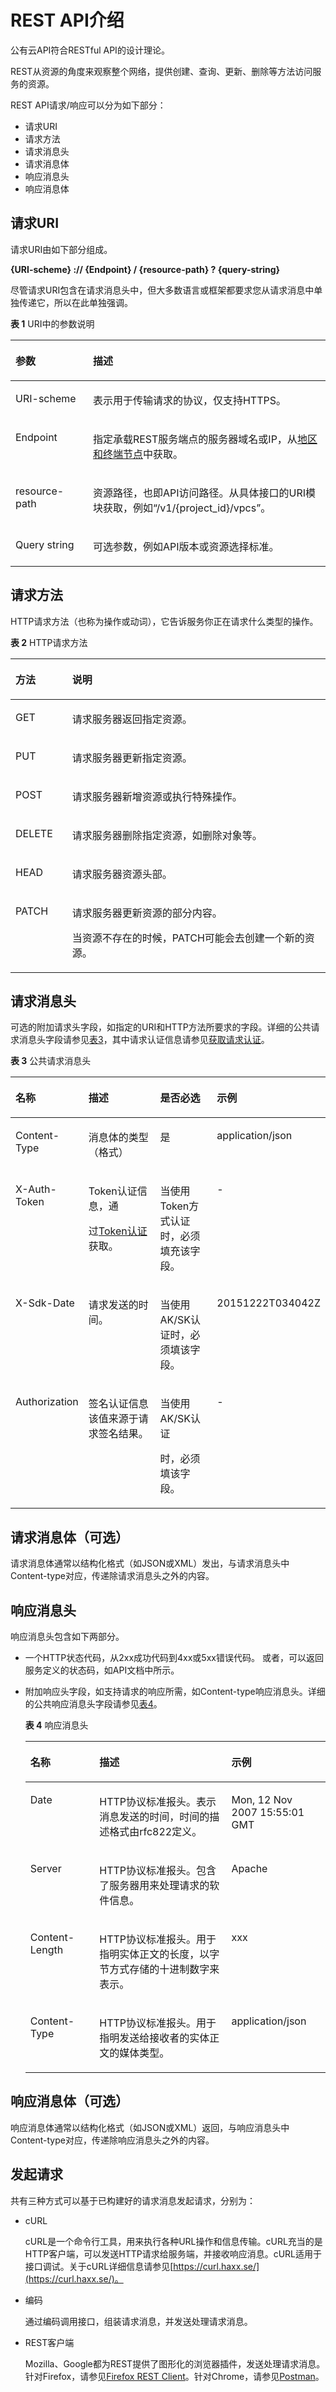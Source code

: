 # REST API介绍<a name="aos_02_0007"></a>

公有云API符合RESTful API的设计理论。

REST从资源的角度来观察整个网络，提供创建、查询、更新、删除等方法访问服务的资源。

REST API请求/响应可以分为如下部分：

-   请求URI
-   请求方法
-   请求消息头
-   请求消息体
-   响应消息头
-   响应消息体

## 请求URI<a name="zh-cn_topic_0091607286_section1849899574"></a>

请求URI由如下部分组成。

**\{URI-scheme\} :// \{**Endpoint**\} / \{resource-path\} ? \{query-string\}**

尽管请求URI包含在请求消息头中，但大多数语言或框架都要求您从请求消息中单独传递它，所以在此单独强调。

**表 1**  URI中的参数说明

<a name="zh-cn_topic_0091607286_t1797260c744a4e1a85d354f259cae55a"></a>
<table><thead align="left"><tr id="zh-cn_topic_0091607286_r6dceed05bcc649d2b032accbb2980a31"><th class="cellrowborder" valign="top" width="24.59%" id="mcps1.2.3.1.1"><p id="zh-cn_topic_0091607286_a3446b6b785cb432bae9f45aef9177041"><a name="zh-cn_topic_0091607286_a3446b6b785cb432bae9f45aef9177041"></a><a name="zh-cn_topic_0091607286_a3446b6b785cb432bae9f45aef9177041"></a>参数</p>
</th>
<th class="cellrowborder" valign="top" width="75.41%" id="mcps1.2.3.1.2"><p id="zh-cn_topic_0091607286_abe71244a12ac45308e99d4bbf975a9f8"><a name="zh-cn_topic_0091607286_abe71244a12ac45308e99d4bbf975a9f8"></a><a name="zh-cn_topic_0091607286_abe71244a12ac45308e99d4bbf975a9f8"></a>描述</p>
</th>
</tr>
</thead>
<tbody><tr id="zh-cn_topic_0091607286_row106982018513"><td class="cellrowborder" valign="top" width="24.59%" headers="mcps1.2.3.1.1 "><p id="zh-cn_topic_0091607286_p136991001517"><a name="zh-cn_topic_0091607286_p136991001517"></a><a name="zh-cn_topic_0091607286_p136991001517"></a>URI-scheme</p>
</td>
<td class="cellrowborder" valign="top" width="75.41%" headers="mcps1.2.3.1.2 "><p id="zh-cn_topic_0091607286_p56992017520"><a name="zh-cn_topic_0091607286_p56992017520"></a><a name="zh-cn_topic_0091607286_p56992017520"></a>表示用于传输请求的协议，仅支持HTTPS。</p>
</td>
</tr>
<tr id="zh-cn_topic_0091607286_rb217758afff146a1b40b0dcbb28a4ae1"><td class="cellrowborder" valign="top" width="24.59%" headers="mcps1.2.3.1.1 "><p id="zh-cn_topic_0091607286_zh-cn_topic_0035614179_p480227019422"><a name="zh-cn_topic_0091607286_zh-cn_topic_0035614179_p480227019422"></a><a name="zh-cn_topic_0091607286_zh-cn_topic_0035614179_p480227019422"></a>Endpoint</p>
</td>
<td class="cellrowborder" valign="top" width="75.41%" headers="mcps1.2.3.1.2 "><p id="zh-cn_topic_0091607286_ad82b3484a1be43ddadf436efbe15285e"><a name="zh-cn_topic_0091607286_ad82b3484a1be43ddadf436efbe15285e"></a><a name="zh-cn_topic_0091607286_ad82b3484a1be43ddadf436efbe15285e"></a>指定承载REST服务端点的服务器域名或IP，从<a href="http://developer.huaweicloud.com/endpoint" target="_blank" rel="noopener noreferrer">地区和终端节点</a>中获取。</p>
</td>
</tr>
<tr id="zh-cn_topic_0091607286_refeed61892004ea682639be281a1a707"><td class="cellrowborder" valign="top" width="24.59%" headers="mcps1.2.3.1.1 "><p id="zh-cn_topic_0091607286_p1797614317513"><a name="zh-cn_topic_0091607286_p1797614317513"></a><a name="zh-cn_topic_0091607286_p1797614317513"></a>resource-path</p>
</td>
<td class="cellrowborder" valign="top" width="75.41%" headers="mcps1.2.3.1.2 "><p id="zh-cn_topic_0091607286_p11458365130"><a name="zh-cn_topic_0091607286_p11458365130"></a><a name="zh-cn_topic_0091607286_p11458365130"></a>资源路径，也即API访问路径。从具体接口的URI模块获取，例如“/v1/{project_id}/vpcs”。</p>
</td>
</tr>
<tr id="zh-cn_topic_0091607286_row19939365518"><td class="cellrowborder" valign="top" width="24.59%" headers="mcps1.2.3.1.1 "><p id="zh-cn_topic_0091607286_p393966455"><a name="zh-cn_topic_0091607286_p393966455"></a><a name="zh-cn_topic_0091607286_p393966455"></a>Query string</p>
</td>
<td class="cellrowborder" valign="top" width="75.41%" headers="mcps1.2.3.1.2 "><p id="zh-cn_topic_0091607286_p159401867517"><a name="zh-cn_topic_0091607286_p159401867517"></a><a name="zh-cn_topic_0091607286_p159401867517"></a>可选参数，例如API版本或资源选择标准。</p>
</td>
</tr>
</tbody>
</table>

## 请求方法<a name="zh-cn_topic_0091607286_section580035055419"></a>

HTTP请求方法（也称为操作或动词），它告诉服务你正在请求什么类型的操作。

**表 2**  HTTP请求方法

<a name="zh-cn_topic_0091607286_table26515221161"></a>
<table><thead align="left"><tr id="zh-cn_topic_0091607286_row10728192251616"><th class="cellrowborder" valign="top" width="18%" id="mcps1.2.3.1.1"><p id="zh-cn_topic_0091607286_p157281422201616"><a name="zh-cn_topic_0091607286_p157281422201616"></a><a name="zh-cn_topic_0091607286_p157281422201616"></a>方法</p>
</th>
<th class="cellrowborder" valign="top" width="82%" id="mcps1.2.3.1.2"><p id="zh-cn_topic_0091607286_p672872219161"><a name="zh-cn_topic_0091607286_p672872219161"></a><a name="zh-cn_topic_0091607286_p672872219161"></a>说明</p>
</th>
</tr>
</thead>
<tbody><tr id="zh-cn_topic_0091607286_row1394642154919"><td class="cellrowborder" valign="top" width="18%" headers="mcps1.2.3.1.1 "><p id="zh-cn_topic_0091607286_p13848247114919"><a name="zh-cn_topic_0091607286_p13848247114919"></a><a name="zh-cn_topic_0091607286_p13848247114919"></a>GET</p>
</td>
<td class="cellrowborder" valign="top" width="82%" headers="mcps1.2.3.1.2 "><p id="zh-cn_topic_0091607286_p2850147164917"><a name="zh-cn_topic_0091607286_p2850147164917"></a><a name="zh-cn_topic_0091607286_p2850147164917"></a>请求服务器返回指定资源。</p>
</td>
</tr>
<tr id="zh-cn_topic_0091607286_row5728322121617"><td class="cellrowborder" valign="top" width="18%" headers="mcps1.2.3.1.1 "><p id="zh-cn_topic_0091607286_p97281922111616"><a name="zh-cn_topic_0091607286_p97281922111616"></a><a name="zh-cn_topic_0091607286_p97281922111616"></a>PUT</p>
</td>
<td class="cellrowborder" valign="top" width="82%" headers="mcps1.2.3.1.2 "><p id="zh-cn_topic_0091607286_p1572882241617"><a name="zh-cn_topic_0091607286_p1572882241617"></a><a name="zh-cn_topic_0091607286_p1572882241617"></a>请求服务器更新指定资源。</p>
</td>
</tr>
<tr id="zh-cn_topic_0091607286_row172872211168"><td class="cellrowborder" valign="top" width="18%" headers="mcps1.2.3.1.1 "><p id="zh-cn_topic_0091607286_p472820225166"><a name="zh-cn_topic_0091607286_p472820225166"></a><a name="zh-cn_topic_0091607286_p472820225166"></a>POST</p>
</td>
<td class="cellrowborder" valign="top" width="82%" headers="mcps1.2.3.1.2 "><p id="zh-cn_topic_0091607286_p272812212161"><a name="zh-cn_topic_0091607286_p272812212161"></a><a name="zh-cn_topic_0091607286_p272812212161"></a>请求服务器新增资源或执行特殊操作。</p>
</td>
</tr>
<tr id="zh-cn_topic_0091607286_row8728132231620"><td class="cellrowborder" valign="top" width="18%" headers="mcps1.2.3.1.1 "><p id="zh-cn_topic_0091607286_p16729422151616"><a name="zh-cn_topic_0091607286_p16729422151616"></a><a name="zh-cn_topic_0091607286_p16729422151616"></a>DELETE</p>
</td>
<td class="cellrowborder" valign="top" width="82%" headers="mcps1.2.3.1.2 "><p id="zh-cn_topic_0091607286_p10729122261616"><a name="zh-cn_topic_0091607286_p10729122261616"></a><a name="zh-cn_topic_0091607286_p10729122261616"></a>请求服务器删除指定资源，如删除对象等。</p>
</td>
</tr>
<tr id="zh-cn_topic_0091607286_row2157183019175"><td class="cellrowborder" valign="top" width="18%" headers="mcps1.2.3.1.1 "><p id="zh-cn_topic_0091607286_p15159030201715"><a name="zh-cn_topic_0091607286_p15159030201715"></a><a name="zh-cn_topic_0091607286_p15159030201715"></a>HEAD</p>
</td>
<td class="cellrowborder" valign="top" width="82%" headers="mcps1.2.3.1.2 "><p id="zh-cn_topic_0091607286_p42261787492"><a name="zh-cn_topic_0091607286_p42261787492"></a><a name="zh-cn_topic_0091607286_p42261787492"></a>请求服务器资源头部。</p>
</td>
</tr>
<tr id="zh-cn_topic_0091607286_row16729182210163"><td class="cellrowborder" valign="top" width="18%" headers="mcps1.2.3.1.1 "><p id="zh-cn_topic_0091607286_p1772932218162"><a name="zh-cn_topic_0091607286_p1772932218162"></a><a name="zh-cn_topic_0091607286_p1772932218162"></a>PATCH</p>
</td>
<td class="cellrowborder" valign="top" width="82%" headers="mcps1.2.3.1.2 "><p id="zh-cn_topic_0091607286_p13729192251620"><a name="zh-cn_topic_0091607286_p13729192251620"></a><a name="zh-cn_topic_0091607286_p13729192251620"></a>请求服务器更新资源的部分内容。</p>
<p id="zh-cn_topic_0091607286_p0729142221616"><a name="zh-cn_topic_0091607286_p0729142221616"></a><a name="zh-cn_topic_0091607286_p0729142221616"></a>当资源不存在的时候，PATCH可能会去创建一个新的资源。</p>
</td>
</tr>
</tbody>
</table>

## 请求消息头<a name="zh-cn_topic_0091607286_section1454211155819"></a>

可选的附加请求头字段，如指定的URI和HTTP方法所要求的字段。详细的公共请求消息头字段请参见[表3](#zh-cn_topic_0091607286_t24b12299374a4f4ba9fbf5880aec2658)，其中请求认证信息请参见[获取请求认证](获取请求认证.md#aos_02_0004)。

**表 3**  公共请求消息头

<a name="zh-cn_topic_0091607286_t24b12299374a4f4ba9fbf5880aec2658"></a>
<table><thead align="left"><tr id="zh-cn_topic_0091607286_r4c9188c98a9542db96d6d1aa49483890"><th class="cellrowborder" valign="top" width="19.74%" id="mcps1.2.5.1.1"><p id="zh-cn_topic_0091607286_a0e8fe10f8be440a59cea60dfcef9d616"><a name="zh-cn_topic_0091607286_a0e8fe10f8be440a59cea60dfcef9d616"></a><a name="zh-cn_topic_0091607286_a0e8fe10f8be440a59cea60dfcef9d616"></a>名称</p>
</th>
<th class="cellrowborder" valign="top" width="26.490000000000002%" id="mcps1.2.5.1.2"><p id="zh-cn_topic_0091607286_a0c5134defa3643d4a487a98564df4386"><a name="zh-cn_topic_0091607286_a0c5134defa3643d4a487a98564df4386"></a><a name="zh-cn_topic_0091607286_a0c5134defa3643d4a487a98564df4386"></a>描述</p>
</th>
<th class="cellrowborder" valign="top" width="19.93%" id="mcps1.2.5.1.3"><p id="zh-cn_topic_0091607286_a5e198cd1f1c84cd4a906d9afd43ee792"><a name="zh-cn_topic_0091607286_a5e198cd1f1c84cd4a906d9afd43ee792"></a><a name="zh-cn_topic_0091607286_a5e198cd1f1c84cd4a906d9afd43ee792"></a>是否必选</p>
</th>
<th class="cellrowborder" valign="top" width="33.839999999999996%" id="mcps1.2.5.1.4"><p id="zh-cn_topic_0091607286_ac34a236127304521999242538b072c58"><a name="zh-cn_topic_0091607286_ac34a236127304521999242538b072c58"></a><a name="zh-cn_topic_0091607286_ac34a236127304521999242538b072c58"></a>示例</p>
</th>
</tr>
</thead>
<tbody><tr id="zh-cn_topic_0091607286_row10629133710114"><td class="cellrowborder" valign="top" width="19.74%" headers="mcps1.2.5.1.1 "><p id="zh-cn_topic_0091607286_p46301737411"><a name="zh-cn_topic_0091607286_p46301737411"></a><a name="zh-cn_topic_0091607286_p46301737411"></a>Content-Type</p>
</td>
<td class="cellrowborder" valign="top" width="26.490000000000002%" headers="mcps1.2.5.1.2 "><p id="zh-cn_topic_0091607286_p363011371216"><a name="zh-cn_topic_0091607286_p363011371216"></a><a name="zh-cn_topic_0091607286_p363011371216"></a>消息体的类型（格式）</p>
</td>
<td class="cellrowborder" valign="top" width="19.93%" headers="mcps1.2.5.1.3 "><p id="zh-cn_topic_0091607286_p1263043712111"><a name="zh-cn_topic_0091607286_p1263043712111"></a><a name="zh-cn_topic_0091607286_p1263043712111"></a>是</p>
</td>
<td class="cellrowborder" valign="top" width="33.839999999999996%" headers="mcps1.2.5.1.4 "><p id="zh-cn_topic_0091607286_p13630183715110"><a name="zh-cn_topic_0091607286_p13630183715110"></a><a name="zh-cn_topic_0091607286_p13630183715110"></a>application/json</p>
</td>
</tr>
<tr id="zh-cn_topic_0091607286_r48b466a7608e4d6eb042a35f56cbdfb8"><td class="cellrowborder" valign="top" width="19.74%" headers="mcps1.2.5.1.1 "><p id="zh-cn_topic_0091607286_zh-cn_topic_0035614236_p792363911913"><a name="zh-cn_topic_0091607286_zh-cn_topic_0035614236_p792363911913"></a><a name="zh-cn_topic_0091607286_zh-cn_topic_0035614236_p792363911913"></a>X-Auth-Token</p>
</td>
<td class="cellrowborder" valign="top" width="26.490000000000002%" headers="mcps1.2.5.1.2 "><p id="zh-cn_topic_0091607286_p3237430121524"><a name="zh-cn_topic_0091607286_p3237430121524"></a><a name="zh-cn_topic_0091607286_p3237430121524"></a>Token认证信息，通</p>
<p id="zh-cn_topic_0091607286_p2293325721524"><a name="zh-cn_topic_0091607286_p2293325721524"></a><a name="zh-cn_topic_0091607286_p2293325721524"></a>过<a href="获取请求认证.md#zh-cn_topic_0091607401_section2417768214391">Token认证</a>获取。</p>
</td>
<td class="cellrowborder" valign="top" width="19.93%" headers="mcps1.2.5.1.3 "><p id="zh-cn_topic_0091607286_a1f6108d2189d4cd09376eebef87bb335"><a name="zh-cn_topic_0091607286_a1f6108d2189d4cd09376eebef87bb335"></a><a name="zh-cn_topic_0091607286_a1f6108d2189d4cd09376eebef87bb335"></a>当使用Token方式认证时，必须填充该字段。</p>
</td>
<td class="cellrowborder" valign="top" width="33.839999999999996%" headers="mcps1.2.5.1.4 "><p id="zh-cn_topic_0091607286_a993f118dde7d4c2f9164d578e9bc8c13"><a name="zh-cn_topic_0091607286_a993f118dde7d4c2f9164d578e9bc8c13"></a><a name="zh-cn_topic_0091607286_a993f118dde7d4c2f9164d578e9bc8c13"></a>-</p>
</td>
</tr>
<tr id="zh-cn_topic_0091607286_r0a259195cce44cee955af0a771a20d71"><td class="cellrowborder" valign="top" width="19.74%" headers="mcps1.2.5.1.1 "><p id="zh-cn_topic_0091607286_a4259b0099d3e432f88928e25c01d1127"><a name="zh-cn_topic_0091607286_a4259b0099d3e432f88928e25c01d1127"></a><a name="zh-cn_topic_0091607286_a4259b0099d3e432f88928e25c01d1127"></a>X-Sdk-Date</p>
</td>
<td class="cellrowborder" valign="top" width="26.490000000000002%" headers="mcps1.2.5.1.2 "><p id="zh-cn_topic_0091607286_abe5e383ccc8543c2aa4563830f67957a"><a name="zh-cn_topic_0091607286_abe5e383ccc8543c2aa4563830f67957a"></a><a name="zh-cn_topic_0091607286_abe5e383ccc8543c2aa4563830f67957a"></a>请求发送的时间。</p>
</td>
<td class="cellrowborder" valign="top" width="19.93%" headers="mcps1.2.5.1.3 "><p id="zh-cn_topic_0091607286_p1309136221732"><a name="zh-cn_topic_0091607286_p1309136221732"></a><a name="zh-cn_topic_0091607286_p1309136221732"></a>当使用AK/SK认证时，必须填该字段。</p>
</td>
<td class="cellrowborder" valign="top" width="33.839999999999996%" headers="mcps1.2.5.1.4 "><p id="zh-cn_topic_0091607286_a0f19b458af404df982f0dbb457a13925"><a name="zh-cn_topic_0091607286_a0f19b458af404df982f0dbb457a13925"></a><a name="zh-cn_topic_0091607286_a0f19b458af404df982f0dbb457a13925"></a>20151222T034042Z</p>
</td>
</tr>
<tr id="zh-cn_topic_0091607286_rc97d5ad8e26a47d9aadce68591dbbe62"><td class="cellrowborder" valign="top" width="19.74%" headers="mcps1.2.5.1.1 "><p id="zh-cn_topic_0091607286_a7238e21480a841c7a1cbbbb21bdfc864"><a name="zh-cn_topic_0091607286_a7238e21480a841c7a1cbbbb21bdfc864"></a><a name="zh-cn_topic_0091607286_a7238e21480a841c7a1cbbbb21bdfc864"></a>Authorization</p>
</td>
<td class="cellrowborder" valign="top" width="26.490000000000002%" headers="mcps1.2.5.1.2 "><p id="zh-cn_topic_0091607286_p952592421823"><a name="zh-cn_topic_0091607286_p952592421823"></a><a name="zh-cn_topic_0091607286_p952592421823"></a>签名认证信息该值来源于请求签名结果。</p>
</td>
<td class="cellrowborder" valign="top" width="19.93%" headers="mcps1.2.5.1.3 "><p id="zh-cn_topic_0091607286_p865747321840"><a name="zh-cn_topic_0091607286_p865747321840"></a><a name="zh-cn_topic_0091607286_p865747321840"></a>当使用AK/SK认证</p>
<p id="zh-cn_topic_0091607286_p1290416313131"><a name="zh-cn_topic_0091607286_p1290416313131"></a><a name="zh-cn_topic_0091607286_p1290416313131"></a>时，必须填该字段。</p>
</td>
<td class="cellrowborder" valign="top" width="33.839999999999996%" headers="mcps1.2.5.1.4 "><p id="zh-cn_topic_0091607286_p20886442194"><a name="zh-cn_topic_0091607286_p20886442194"></a><a name="zh-cn_topic_0091607286_p20886442194"></a>-</p>
</td>
</tr>
</tbody>
</table>

## 请求消息体（可选）<a name="zh-cn_topic_0091607286_section14612192315587"></a>

请求消息体通常以结构化格式（如JSON或XML）发出，与请求消息头中Content-type对应，传递除请求消息头之外的内容。

## 响应消息头<a name="zh-cn_topic_0091607286_section7804143005810"></a>

响应消息头包含如下两部分。

-   一个HTTP状态代码，从2xx成功代码到4xx或5xx错误代码。 或者，可以返回服务定义的状态码，如API文档中所示。
-   附加响应头字段，如支持请求的响应所需，如Content-type响应消息头。详细的公共响应消息头字段请参见[表4](#zh-cn_topic_0091607286_tb5107e70c1d545de8b97ed913f602b83)。

    **表 4**  响应消息头

    <a name="zh-cn_topic_0091607286_tb5107e70c1d545de8b97ed913f602b83"></a>
    <table><thead align="left"><tr id="zh-cn_topic_0091607286_rf674063bc81649e8b9789a311a3bcf6e"><th class="cellrowborder" valign="top" width="23%" id="mcps1.2.4.1.1"><p id="zh-cn_topic_0091607286_a4db082cf93e748d7b44040c488d0d38c"><a name="zh-cn_topic_0091607286_a4db082cf93e748d7b44040c488d0d38c"></a><a name="zh-cn_topic_0091607286_a4db082cf93e748d7b44040c488d0d38c"></a>名称</p>
    </th>
    <th class="cellrowborder" valign="top" width="44%" id="mcps1.2.4.1.2"><p id="zh-cn_topic_0091607286_aa3e3c39e04e2407ea5bcda8fc61f112d"><a name="zh-cn_topic_0091607286_aa3e3c39e04e2407ea5bcda8fc61f112d"></a><a name="zh-cn_topic_0091607286_aa3e3c39e04e2407ea5bcda8fc61f112d"></a>描述</p>
    </th>
    <th class="cellrowborder" valign="top" width="33%" id="mcps1.2.4.1.3"><p id="zh-cn_topic_0091607286_a53b16f94658d4903834e1c161d7759af"><a name="zh-cn_topic_0091607286_a53b16f94658d4903834e1c161d7759af"></a><a name="zh-cn_topic_0091607286_a53b16f94658d4903834e1c161d7759af"></a>示例</p>
    </th>
    </tr>
    </thead>
    <tbody><tr id="zh-cn_topic_0091607286_r471495aa79dc4a88a7110f2db9a835e3"><td class="cellrowborder" valign="top" width="23%" headers="mcps1.2.4.1.1 "><p id="zh-cn_topic_0091607286_acebd9ce341d144b38d8674ad67443074"><a name="zh-cn_topic_0091607286_acebd9ce341d144b38d8674ad67443074"></a><a name="zh-cn_topic_0091607286_acebd9ce341d144b38d8674ad67443074"></a>Date</p>
    </td>
    <td class="cellrowborder" valign="top" width="44%" headers="mcps1.2.4.1.2 "><p id="zh-cn_topic_0091607286_a14609642298f4650890b08516c7db143"><a name="zh-cn_topic_0091607286_a14609642298f4650890b08516c7db143"></a><a name="zh-cn_topic_0091607286_a14609642298f4650890b08516c7db143"></a>HTTP协议标准报头。表示消息发送的时间，时间的描述格式由rfc822定义。</p>
    </td>
    <td class="cellrowborder" valign="top" width="33%" headers="mcps1.2.4.1.3 "><p id="zh-cn_topic_0091607286_ab1d152d4a35a4fbb86ed423b4b6d9bad"><a name="zh-cn_topic_0091607286_ab1d152d4a35a4fbb86ed423b4b6d9bad"></a><a name="zh-cn_topic_0091607286_ab1d152d4a35a4fbb86ed423b4b6d9bad"></a>Mon, 12 Nov 2007 15:55:01 GMT</p>
    </td>
    </tr>
    <tr id="zh-cn_topic_0091607286_r0588e315fb784df790128bb6aecf61c9"><td class="cellrowborder" valign="top" width="23%" headers="mcps1.2.4.1.1 "><p id="zh-cn_topic_0091607286_zh-cn_topic_0035614305_p306646695935"><a name="zh-cn_topic_0091607286_zh-cn_topic_0035614305_p306646695935"></a><a name="zh-cn_topic_0091607286_zh-cn_topic_0035614305_p306646695935"></a>Server</p>
    </td>
    <td class="cellrowborder" valign="top" width="44%" headers="mcps1.2.4.1.2 "><p id="zh-cn_topic_0091607286_a572e7868aa564539a661a36c8134adc4"><a name="zh-cn_topic_0091607286_a572e7868aa564539a661a36c8134adc4"></a><a name="zh-cn_topic_0091607286_a572e7868aa564539a661a36c8134adc4"></a>HTTP协议标准报头。包含了服务器用来处理请求的软件信息。</p>
    </td>
    <td class="cellrowborder" valign="top" width="33%" headers="mcps1.2.4.1.3 "><p id="zh-cn_topic_0091607286_afb122eb44b7446dd9a410167ac7c06ff"><a name="zh-cn_topic_0091607286_afb122eb44b7446dd9a410167ac7c06ff"></a><a name="zh-cn_topic_0091607286_afb122eb44b7446dd9a410167ac7c06ff"></a>Apache</p>
    </td>
    </tr>
    <tr id="zh-cn_topic_0091607286_raa835d5c2e194ed19dc56366f0aedbe9"><td class="cellrowborder" valign="top" width="23%" headers="mcps1.2.4.1.1 "><p id="zh-cn_topic_0091607286_a4bc2f8a7407b40329d7549814743dba4"><a name="zh-cn_topic_0091607286_a4bc2f8a7407b40329d7549814743dba4"></a><a name="zh-cn_topic_0091607286_a4bc2f8a7407b40329d7549814743dba4"></a>Content-Length</p>
    </td>
    <td class="cellrowborder" valign="top" width="44%" headers="mcps1.2.4.1.2 "><p id="zh-cn_topic_0091607286_a5db1494308504d32b0ed7464c14f3c91"><a name="zh-cn_topic_0091607286_a5db1494308504d32b0ed7464c14f3c91"></a><a name="zh-cn_topic_0091607286_a5db1494308504d32b0ed7464c14f3c91"></a>HTTP协议标准报头。用于指明实体正文的长度，以字节方式存储的十进制数字来表示。</p>
    </td>
    <td class="cellrowborder" valign="top" width="33%" headers="mcps1.2.4.1.3 "><p id="zh-cn_topic_0091607286_a016917505ad54f32bf5ae9e73c561ad2"><a name="zh-cn_topic_0091607286_a016917505ad54f32bf5ae9e73c561ad2"></a><a name="zh-cn_topic_0091607286_a016917505ad54f32bf5ae9e73c561ad2"></a>xxx</p>
    </td>
    </tr>
    <tr id="zh-cn_topic_0091607286_rb4087468a73c487a84c136020cc4ef89"><td class="cellrowborder" valign="top" width="23%" headers="mcps1.2.4.1.1 "><p id="zh-cn_topic_0091607286_ad6ed459cd4494fe1a0cbfe7988567c6f"><a name="zh-cn_topic_0091607286_ad6ed459cd4494fe1a0cbfe7988567c6f"></a><a name="zh-cn_topic_0091607286_ad6ed459cd4494fe1a0cbfe7988567c6f"></a>Content-Type</p>
    </td>
    <td class="cellrowborder" valign="top" width="44%" headers="mcps1.2.4.1.2 "><p id="zh-cn_topic_0091607286_ab38ec730e7b243d89e12ba173377ba37"><a name="zh-cn_topic_0091607286_ab38ec730e7b243d89e12ba173377ba37"></a><a name="zh-cn_topic_0091607286_ab38ec730e7b243d89e12ba173377ba37"></a>HTTP协议标准报头。用于指明发送给接收者的实体正文的媒体类型。</p>
    </td>
    <td class="cellrowborder" valign="top" width="33%" headers="mcps1.2.4.1.3 "><p id="zh-cn_topic_0091607286_zh-cn_topic_0035614305_p940161295935"><a name="zh-cn_topic_0091607286_zh-cn_topic_0035614305_p940161295935"></a><a name="zh-cn_topic_0091607286_zh-cn_topic_0035614305_p940161295935"></a>application/json</p>
    </td>
    </tr>
    </tbody>
    </table>


## 响应消息体（可选）<a name="zh-cn_topic_0091607286_section034615592583"></a>

响应消息体通常以结构化格式（如JSON或XML）返回，与响应消息头中Content-type对应，传递除响应消息头之外的内容。

## 发起请求<a name="zh-cn_topic_0091607286_section140743661613"></a>

共有三种方式可以基于已构建好的请求消息发起请求，分别为：

-   cURL

    cURL是一个命令行工具，用来执行各种URL操作和信息传输。cURL充当的是HTTP客户端，可以发送HTTP请求给服务端，并接收响应消息。cURL适用于接口调试。关于cURL详细信息请参见[https://curl.haxx.se/](https://curl.haxx.se/)。

-   编码

    通过编码调用接口，组装请求消息，并发送处理请求消息。

-   REST客户端

    Mozilla、Google都为REST提供了图形化的浏览器插件，发送处理请求消息。针对Firefox，请参见[Firefox REST Client](https://addons.mozilla.org/en-US/firefox/addon/restclient/)。针对Chrome，请参见[Postman](https://chrome.google.com/webstore/detail/postman/fhbjgbiflinjbdggehcddcbncdddomop)。


